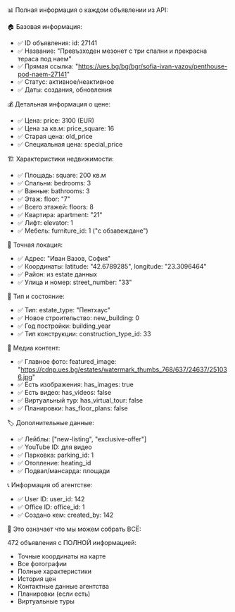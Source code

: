   📊 Полная информация о каждом объявлении из API:

  🏠 Базовая информация:

  - ✅ ID объявления: id: 27141
  - ✅ Название: "Превъзходен мезонет с три спални и прекрасна тераса под наем"
  - ✅ Прямая ссылка: "https://ues.bg/bg/bgr/sofia-ivan-vazov/penthouse-pod-naem-27141"
  - ✅ Статус: активное/неактивное
  - ✅ Даты: создания, обновления

  💰 Детальная информация о цене:

  - ✅ Цена: price: 3100 (EUR)
  - ✅ Цена за кв.м: price_square: 16
  - ✅ Старая цена: old_price
  - ✅ Специальная цена: special_price

  🏗️ Характеристики недвижимости:

  - ✅ Площадь: square: 200 кв.м
  - ✅ Спальни: bedrooms: 3
  - ✅ Ванные: bathrooms: 3
  - ✅ Этаж: floor: "7"
  - ✅ Всего этажей: floors: 8
  - ✅ Квартира: apartment: "21"
  - ✅ Лифт: elevator: 1
  - ✅ Мебель: furniture_id: 1 ("с обзавеждане")

  📍 Точная локация:

  - ✅ Адрес: "Иван Вазов, София"
  - ✅ Координаты: latitude: "42.6789285", longitude: "23.3096464"
  - ✅ Район: из estate данных
  - ✅ Улица и номер: street_number: "33"

  🏢 Тип и состояние:

  - ✅ Тип: estate_type: "Пентхаус"
  - ✅ Новое строительство: new_building: 0
  - ✅ Год постройки: building_year
  - ✅ Тип конструкции: construction_type_id: 33

  📸 Медиа контент:

  - ✅ Главное фото: featured_image:
  "https://cdnp.ues.bg/estates/watermark_thumbs_768/637/24637/251036.jpg"
  - ✅ Есть изображения: has_images: true
  - ✅ Есть видео: has_videos: false
  - ✅ Виртуальный тур: has_virtual_tour: false
  - ✅ Планировки: has_floor_plans: false

  🏷️ Дополнительные данные:

  - ✅ Лейблы: ["new-listing", "exclusive-offer"]
  - ✅ YouTube ID: для видео
  - ✅ Парковка: parking_id: 1
  - ✅ Отопление: heating_id
  - ✅ Подвал/мансарда: площади

  📞 Информация об агентстве:

  - ✅ User ID: user_id: 142
  - ✅ Office ID: office_id: 1
  - ✅ Создано кем: created_by: 142

  🎯 Это означает что мы можем собрать ВСЁ:

  472 объявления с ПОЛНОЙ информацией:
  - Точные координаты на карте
  - Все фотографии
  - Полные характеристики
  - История цен
  - Контактные данные агентства
  - Планировки (если есть)
  - Виртуальные туры
